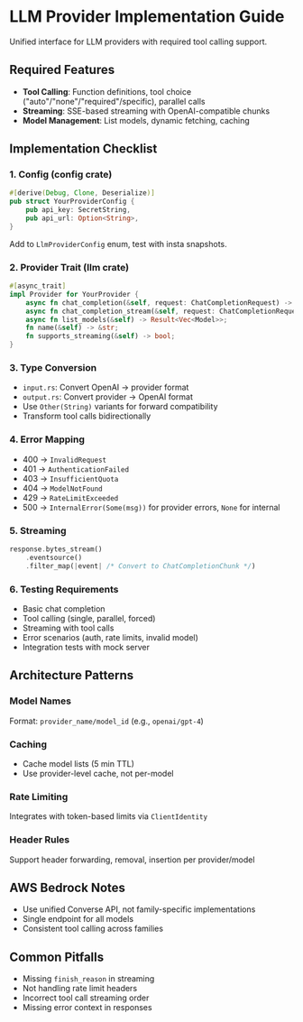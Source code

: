 # LLM Provider Implementation Guide

Unified interface for LLM providers with required tool calling support.

## Required Features
- **Tool Calling**: Function definitions, tool choice ("auto"/"none"/"required"/specific), parallel calls
- **Streaming**: SSE-based streaming with OpenAI-compatible chunks
- **Model Management**: List models, dynamic fetching, caching

## Implementation Checklist

### 1. Config (config crate)
```rust
#[derive(Debug, Clone, Deserialize)]
pub struct YourProviderConfig {
    pub api_key: SecretString,
    pub api_url: Option<String>,
}
```
Add to `LlmProviderConfig` enum, test with insta snapshots.

### 2. Provider Trait (llm crate)
```rust
#[async_trait]
impl Provider for YourProvider {
    async fn chat_completion(&self, request: ChatCompletionRequest) -> Result<ChatCompletionResponse>;
    async fn chat_completion_stream(&self, request: ChatCompletionRequest) -> Result<ChatCompletionStream>;
    async fn list_models(&self) -> Result<Vec<Model>>;
    fn name(&self) -> &str;
    fn supports_streaming(&self) -> bool;
}
```

### 3. Type Conversion
- `input.rs`: Convert OpenAI → provider format
- `output.rs`: Convert provider → OpenAI format
- Use `Other(String)` variants for forward compatibility
- Transform tool calls bidirectionally

### 4. Error Mapping
- 400 → `InvalidRequest`
- 401 → `AuthenticationFailed` 
- 403 → `InsufficientQuota`
- 404 → `ModelNotFound`
- 429 → `RateLimitExceeded`
- 500 → `InternalError(Some(msg))` for provider errors, `None` for internal

### 5. Streaming
```rust
response.bytes_stream()
    .eventsource()
    .filter_map(|event| /* Convert to ChatCompletionChunk */)
```

### 6. Testing Requirements
- Basic chat completion
- Tool calling (single, parallel, forced)
- Streaming with tool calls
- Error scenarios (auth, rate limits, invalid model)
- Integration tests with mock server

## Architecture Patterns

### Model Names
Format: `provider_name/model_id` (e.g., `openai/gpt-4`)

### Caching
- Cache model lists (5 min TTL)
- Use provider-level cache, not per-model

### Rate Limiting
Integrates with token-based limits via `ClientIdentity`

### Header Rules
Support header forwarding, removal, insertion per provider/model

## AWS Bedrock Notes
- Use unified Converse API, not family-specific implementations
- Single endpoint for all models
- Consistent tool calling across families

## Common Pitfalls
- Missing `finish_reason` in streaming
- Not handling rate limit headers
- Incorrect tool call streaming order
- Missing error context in responses